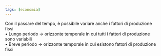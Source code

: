 ```yaml
---
tags: [economia]
---
```

Con il passare del tempo, è possibile variare anche i fattori di produzione fissi  
	• Lungo periodo -> orizzonte temporale in cui tutti i fattori di produzione sono variabili  
	• Breve periodo -> orizzonte temporale in cui esistono fattori di produzione fissi